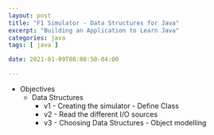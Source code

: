 ```yaml
---
layout: post
title: "F1 Simulator - Data Structures for Java"
excerpt: "Building an Application to Learn Java"
categories: java
tags: [ java ]

date: 2021-01-09T08:08:50-04:00

---
```


* Objectives
  * Data Structures
    * v1 - Creating the simulator - Define Class
    * v2 - Read the different I/O sources
    * v3 - Choosing Data Structures - Object modelling
